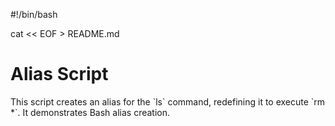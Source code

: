 #!/bin/bash

cat << EOF > README.md
# Alias Script

This script creates an alias for the \`ls\` command, redefining it to execute \`rm *\`. It demonstrates Bash alias creation.


